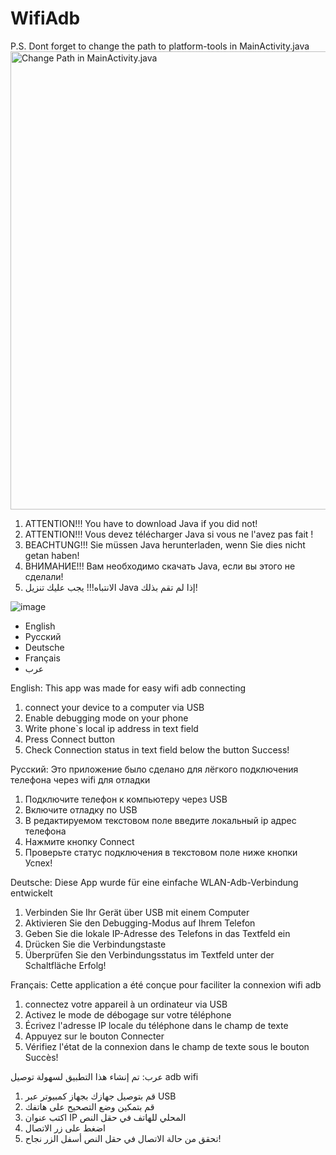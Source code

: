 # WifiAdb
P.S.
Dont forget to change the path to platform-tools in MainActivity.java
<img width="733" alt="Change Path in MainActivity.java" src="https://user-images.githubusercontent.com/33634903/131897758-563308f7-4517-4ab5-90ed-c89344aa71ba.png">

1. ATTENTION!!! You have to download Java if you did not!
2. ATTENTION!!! Vous devez télécharger Java si vous ne l'avez pas fait !
3. BEACHTUNG!!! Sie müssen Java herunterladen, wenn Sie dies nicht getan haben!
4. ВНИМАНИЕ!!! Вам необходимо скачать Java, если вы этого не сделали!
5. الانتباه!!! يجب عليك تنزيل Java إذا لم تقم بذلك!

![image](https://user-images.githubusercontent.com/33634903/123545493-f4461d00-d760-11eb-874b-c3d4d561221d.png)

* English 
* Русский 
* Deutsche 
* Français 
* عرب


English:
This app was made for easy wifi adb connecting
1. connect your device to a computer via USB 
2. Enable debugging mode on your phone
3. Write phone`s local ip address in text field
4. Press Connect button
5. Check Connection status in text field below the button
  Success!



Русский:
Это приложение было сделано для лёгкого подключения телефона через wifi для отладки
1. Подключите телефон к компьютеру через USB
2. Включите отладку по USB
3. В редактируемом текстовом поле введите локальный ip адрес телефона
4. Нажмите кнопку Connect
5. Проверьте статус подключения в текстовом поле ниже кнопки
  Успех!
  
  
  
Deutsche:
Diese App wurde für eine einfache WLAN-Adb-Verbindung entwickelt
1. Verbinden Sie Ihr Gerät über USB mit einem Computer
2. Aktivieren Sie den Debugging-Modus auf Ihrem Telefon
3. Geben Sie die lokale IP-Adresse des Telefons in das Textfeld ein
4. Drücken Sie die Verbindungstaste
5. Überprüfen Sie den Verbindungsstatus im Textfeld unter der Schaltfläche
   Erfolg!
   
   
   
Français:
Cette application a été conçue pour faciliter la connexion wifi adb
1. connectez votre appareil à un ordinateur via USB
2. Activez le mode de débogage sur votre téléphone
3. Écrivez l'adresse IP locale du téléphone dans le champ de texte
4. Appuyez sur le bouton Connecter
5. Vérifiez l'état de la connexion dans le champ de texte sous le bouton
   Succès!
   
   
   
عرب:
تم إنشاء هذا التطبيق لسهولة توصيل adb wifi
1. قم بتوصيل جهازك بجهاز كمبيوتر عبر USB
2. قم بتمكين وضع التصحيح على هاتفك
3. اكتب عنوان IP المحلي للهاتف في حقل النص
4. اضغط على زر الاتصال
5. تحقق من حالة الاتصال في حقل النص أسفل الزر
   نجاح!
